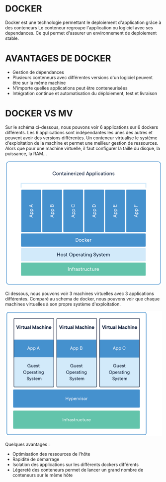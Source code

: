 

# DOCKER

Docker est une technologie permettant le deploiement d'application grâce à des conteneurs
Le conteneur regroupe l'application ou logiciel avec ses dependances.
Ce qui permet d'assurer un environnement de deploiement stable.


# AVANTAGES DE DOCKER

 - Gestion de dépendances
 - Plusieurs conteneurs avec différentes versions d'un logiciel peuvent être sur la même machine
 - N'importe quelles applications peut être conteneurisées
 - Intégration continue et automatisation du déploiement, test et livraison


 # DOCKER VS MV 

Sur le schéma ci-dessous, nous pouvons voir 6 applications sur 6 dockers différents. Les 6 applications sont indépendantes les unes des autres et peuvent avoir des versions différentes.
Un conteneur virtualise le système d'exploitation de la machine et permet une meilleur gestion de ressources. Alors que pour une machine virtuelle, il faut configurer la taille du disque, la puissance, la RAM...


 ![docker_conteneur](Images/docker_conteneur.png)


Ci dessous, nous pouvons voir 3 machines virtuelles avec 3 applications différentes. Comparé au schema de docker, nous pouvons voir que chaque machines virtuelles à son propre système d'exploitation.


 ![machine_virtuelle](Images/machine_virtuelle.png)


Quelques avantages :

- Optimisation des ressources de l'hôte
- Rapidité de démarrage
- Isolation des applications sur les différents dockers différents
- Légereté des conteneurs permet de lancer un grand nombre de conteneurs sur le même hôte
